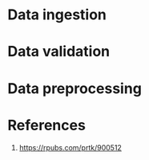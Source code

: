 # Data ingestion
# Data validation
# Data preprocessing

# References
1. https://rpubs.com/prtk/900512
